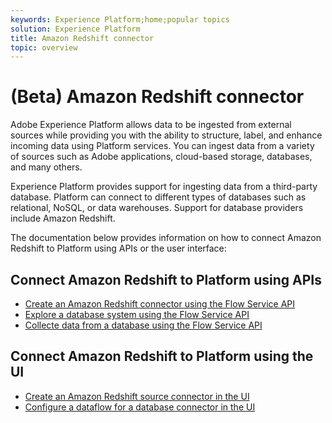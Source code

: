 ```yaml
---
keywords: Experience Platform;home;popular topics
solution: Experience Platform
title: Amazon Redshift connector
topic: overview
---
```


# (Beta) Amazon Redshift connector

Adobe Experience Platform allows data to be ingested from external sources while providing you with the ability to structure, label, and enhance incoming data using Platform services. You can ingest data from a variety of sources such as Adobe applications, cloud-based storage, databases, and many others.

Experience Platform provides support for ingesting data from a third-party database. Platform can connect to different types of databases such as relational, NoSQL, or data warehouses. Support for database providers include Amazon Redshift.

The documentation below provides information on how to connect Amazon Redshift to Platform using APIs or the user interface:

## Connect Amazon Redshift to Platform using APIs

- [Create an Amazon Redshift connector using the Flow Service API](../../tutorials/api/create/databases/redshift.md)
- [Explore a database system using the Flow Service API](../../tutorials/api/explore/database-nosql.md)
- [Collecte data from a database using the Flow Service API](../../tutorials/api/collect/database-nosql.md)

## Connect Amazon Redshift to Platform using the UI

- [Create an Amazon Redshift source connector in the UI](../../tutorials/ui/create/databases/redshift.md)
- [Configure a dataflow for a database connector in the UI](../../tutorials/ui/dataflow/databases.md)